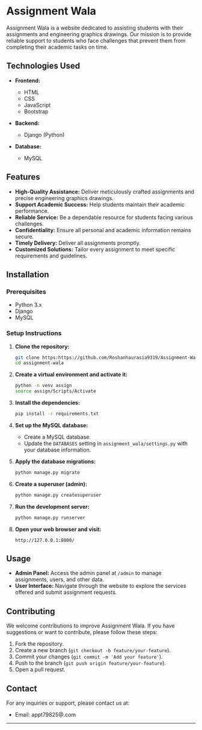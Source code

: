 # Assignment Wala

Assignment Wala is a website dedicated to assisting students with their assignments and engineering graphics drawings. Our mission is to provide reliable support to students who face challenges that prevent them from completing their academic tasks on time.

## Technologies Used

- **Frontend:**
  - HTML
  - CSS
  - JavaScript
  - Bootstrap

- **Backend:**
  - Django (Python)

- **Database:**
  - MySQL

## Features

- **High-Quality Assistance:** Deliver meticulously crafted assignments and precise engineering graphics drawings.
- **Support Academic Success:** Help students maintain their academic performance.
- **Reliable Service:** Be a dependable resource for students facing various challenges.
- **Confidentiality:** Ensure all personal and academic information remains secure.
- **Timely Delivery:** Deliver all assignments promptly.
- **Customized Solutions:** Tailor every assignment to meet specific requirements and guidelines.

## Installation

### Prerequisites

- Python 3.x
- Django
- MySQL

### Setup Instructions

1. **Clone the repository:**
    ```sh
    git clone https:https://github.com/Roshanhaurasia9319/Assignment-Wala.git
    cd assignment-wala
    ```

2. **Create a virtual environment and activate it:**
    ```sh
    python -m venv assign
    source assign/Scripts/Activate 
    ```

3. **Install the dependencies:**
    ```sh
    pip install -r requirements.txt
    ```

4. **Set up the MySQL database:**
    - Create a MySQL database.
    - Update the `DATABASES` setting in `assignment_wala/settings.py` with your database information.

5. **Apply the database migrations:**
    ```sh
    python manage.py migrate
    ```

6. **Create a superuser (admin):**
    ```sh
    python manage.py createsuperuser
    ```

7. **Run the development server:**
    ```sh
    python manage.py runserver
    ```

8. **Open your web browser and visit:**
    ```
    http://127.0.0.1:8000/
    ```

## Usage

- **Admin Panel:** Access the admin panel at `/admin` to manage assignments, users, and other data.
- **User Interface:** Navigate through the website to explore the services offered and submit assignment requests.

## Contributing

We welcome contributions to improve Assignment Wala. If you have suggestions or want to contribute, please follow these steps:

1. Fork the repository.
2. Create a new branch (`git checkout -b feature/your-feature`).
3. Commit your changes (`git commit -m 'Add your feature'`).
4. Push to the branch (`git push origin feature/your-feature`).
5. Open a pull request.


## Contact

For any inquiries or support, please contact us at:
- Email: appt79825@.com

---
